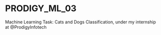 # PRODIGY_ML_03
Machine Learning Task: Cats and Dogs Classification, under my internship at @ProdigyInfotech
